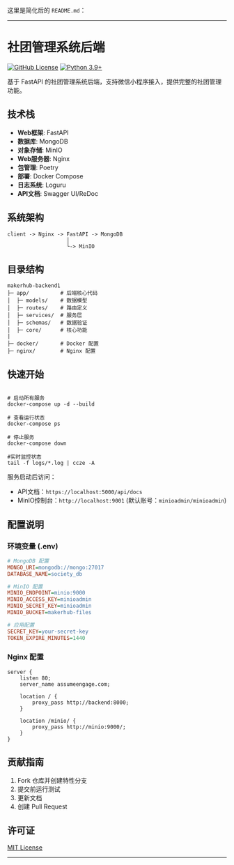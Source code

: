 这里是简化后的 `README.md`：

---

# 社团管理系统后端

[![GitHub License](https://img.shields.io/github/license/yourname/society-management)](LICENSE)
[![Python 3.9+](https://img.shields.io/badge/python-3.9+-blue.svg)](https://www.python.org/)

基于 FastAPI 的社团管理系统后端，支持微信小程序接入，提供完整的社团管理功能。

## 技术栈

- **Web框架**: FastAPI
- **数据库**: MongoDB
- **对象存储**: MinIO
- **Web服务器**: Nginx
- **包管理**: Poetry
- **部署**: Docker Compose
- **日志系统**: Loguru
- **API文档**: Swagger UI/ReDoc

## 系统架构

```
client -> Nginx -> FastAPI -> MongoDB
                   │
                   └-> MinIO
```

## 目录结构

```
makerhub-backend1
├─ app/          # 后端核心代码
│  ├─ models/    # 数据模型
│  ├─ routes/    # 路由定义
│  ├─ services/  # 服务层
│  ├─ schemas/   # 数据验证
│  ├─ core/      # 核心功能
|
├─ docker/       # Docker 配置
├─ nginx/        # Nginx 配置
```

## 快速开始

```

# 启动所有服务
docker-compose up -d --build

# 查看运行状态
docker-compose ps

# 停止服务
docker-compose down

#实时监控状态
tail -f logs/*.log | ccze -A
```

服务启动后访问：

- API文档：`https://localhost:5000/api/docs`
- MinIO控制台：`http://localhost:9001` (默认账号：`minioadmin/minioadmin`)

## 配置说明

### 环境变量 (.env)

```ini
# MongoDB 配置
MONGO_URI=mongodb://mongo:27017
DATABASE_NAME=society_db

# MinIO 配置
MINIO_ENDPOINT=minio:9000
MINIO_ACCESS_KEY=minioadmin
MINIO_SECRET_KEY=minioadmin
MINIO_BUCKET=makerhub-files

# 应用配置
SECRET_KEY=your-secret-key
TOKEN_EXPIRE_MINUTES=1440
```

### Nginx 配置

```nginx
server {
    listen 80;
    server_name assumeengage.com;

    location / {
        proxy_pass http://backend:8000;
    }

    location /minio/ {
        proxy_pass http://minio:9000/;
    }
}
```


## 贡献指南

1. Fork 仓库并创建特性分支
2. 提交前运行测试
3. 更新文档
4. 创建 Pull Request

## 许可证

[MIT License](LICENSE)

---
